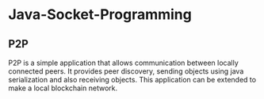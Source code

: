 # Java-Socket-Programming

## P2P
P2P is a simple application that allows communication between locally connected peers. It provides peer discovery, sending objects using java serialization and also receiving objects. This application can be extended to make a local blockchain network.
